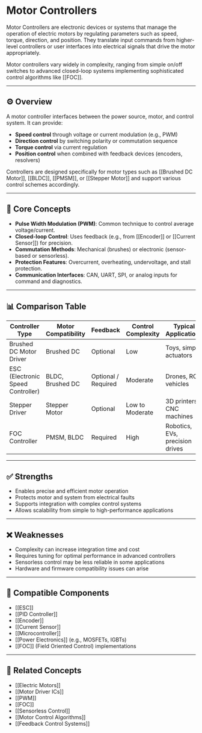 # Motor Controllers

Motor Controllers are electronic devices or systems that manage the operation of electric motors by regulating parameters such as speed, torque, direction, and position. They translate input commands from higher-level controllers or user interfaces into electrical signals that drive the motor appropriately.

Motor controllers vary widely in complexity, ranging from simple on/off switches to advanced closed-loop systems implementing sophisticated control algorithms like [[FOC]].

---

## ⚙️ Overview

A motor controller interfaces between the power source, motor, and control system. It can provide:

- **Speed control** through voltage or current modulation (e.g., PWM)
- **Direction control** by switching polarity or commutation sequence
- **Torque control** via current regulation
- **Position control** when combined with feedback devices (encoders, resolvers)

Controllers are designed specifically for motor types such as [[Brushed DC Motor]], [[BLDC]], [[PMSM]], or [[Stepper Motor]] and support various control schemes accordingly.

---

## 🧠 Core Concepts

- **Pulse Width Modulation (PWM)**: Common technique to control average voltage/current.
- **Closed-loop Control**: Uses feedback (e.g., from [[Encoder]] or [[Current Sensor]]) for precision.
- **Commutation Methods**: Mechanical (brushes) or electronic (sensor-based or sensorless).
- **Protection Features**: Overcurrent, overheating, undervoltage, and stall protection.
- **Communication Interfaces**: CAN, UART, SPI, or analog inputs for command and diagnostics.

---

## 📊 Comparison Table

| Controller Type          | Motor Compatibility   | Feedback         | Control Complexity | Typical Applications            |
|--------------------------|-----------------------|------------------|--------------------|-------------------------------|
| Brushed DC Motor Driver   | Brushed DC            | Optional         | Low                | Toys, simple actuators         |
| ESC (Electronic Speed Controller) | BLDC, Brushed DC | Optional / Required | Moderate           | Drones, RC vehicles            |
| Stepper Driver           | Stepper Motor          | Optional         | Low to Moderate    | 3D printers, CNC machines      |
| FOC Controller           | PMSM, BLDC             | Required         | High               | Robotics, EVs, precision drives|

---

## ✅ Strengths

- Enables precise and efficient motor operation  
- Protects motor and system from electrical faults  
- Supports integration with complex control systems  
- Allows scalability from simple to high-performance applications  

---

## ❌ Weaknesses

- Complexity can increase integration time and cost  
- Requires tuning for optimal performance in advanced controllers  
- Sensorless control may be less reliable in some applications  
- Hardware and firmware compatibility issues can arise  

---

## 🧩 Compatible Components

- [[ESC]]  
- [[PID Controller]]  
- [[Encoder]]  
- [[Current Sensor]]  
- [[Microcontroller]]  
- [[Power Electronics]] (e.g., MOSFETs, IGBTs)  
- [[FOC]] (Field Oriented Control) implementations  

---

## 🔗 Related Concepts

- [[Electric Motors]]  
- [[Motor Driver ICs]]  
- [[PWM]]  
- [[FOC]]  
- [[Sensorless Control]]  
- [[Motor Control Algorithms]]  
- [[Feedback Control Systems]]  
